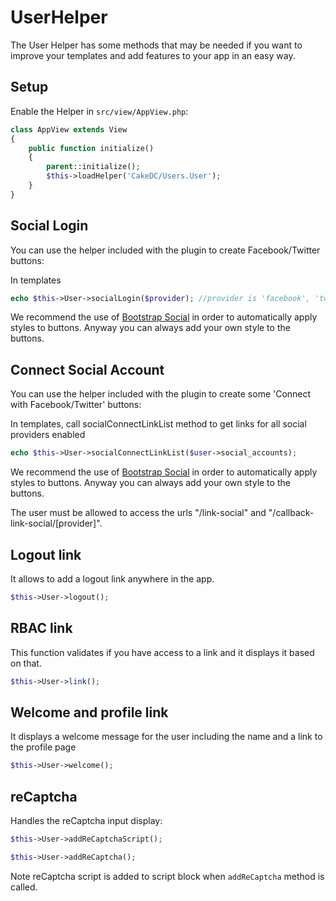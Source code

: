 UserHelper
=============

The User Helper has some methods that may be needed if you want to improve your templates and add features to your app in an easy way.

Setup
---------------

Enable the Helper in `src/view/AppView.php`:
```php
class AppView extends View
{
    public function initialize()
    {
        parent::initialize();
        $this->loadHelper('CakeDC/Users.User');
    }
}
```

Social Login
-----------------

You can use the helper included with the plugin to create Facebook/Twitter buttons:

In templates
```php
echo $this->User->socialLogin($provider); //provider is 'facebook', 'twitter', etc
```

We recommend the use of [Bootstrap Social](http://lipis.github.io/bootstrap-social/) in order to automatically apply styles to buttons. Anyway you can always add your own style to the buttons.

Connect Social Account
-----------------

You can use the helper included with the plugin to create some 'Connect with Facebook/Twitter' buttons:

In templates, call socialConnectLinkList method to get links for all social providers enabled
```php
echo $this->User->socialConnectLinkList($user->social_accounts); 
```

We recommend the use of [Bootstrap Social](http://lipis.github.io/bootstrap-social/) in order to automatically apply styles to buttons. Anyway you can always add your own style to the buttons.

The user must be allowed to access the urls "/link-social" and "/callback-link-social/[provider]".

Logout link
-----------------

It allows to add a logout link anywhere in the app.

```php
$this->User->logout();
```

RBAC link
-----------------

This function validates if you have access to a link and it displays it based on that.

```php
$this->User->link();
```

Welcome and profile link
-----------------

It displays a welcome message for the user including the name and a link to the profile page

```php
$this->User->welcome();
```

reCaptcha
-----------------

Handles the reCaptcha input display:

```php
$this->User->addReCaptchaScript();

$this->User->addReCaptcha();
```

Note reCaptcha script is added to script block when `addReCaptcha` method is called.
